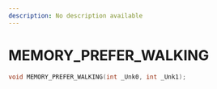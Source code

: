 ```yaml
---
description: No description available 
---
```


# MEMORY_PREFER_WALKING

```cpp
void MEMORY_PREFER_WALKING(int _Unk0, int _Unk1);
```